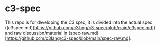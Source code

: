 # c3-spec

This repo is for developing the C3 spec, it is divided into the actual spec ((c3spec.md)[https://github.com/c3lang/c3-spec/blob/main/c3spec.md]) and raw discussion/material in (spec-raw.md)[https://github.com/c3lang/c3-spec/blob/main/spec-raw.md].

